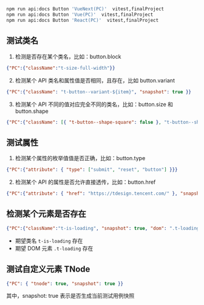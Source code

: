 ##

```bash
npm run api:docs Button 'VueNext(PC)'  vitest,finalProject
npm run api:docs Button 'Vue(PC)'  vitest,finalProject
npm run api:docs Button 'React(PC)'  vitest,finalProject
```

## 测试类名

1. 检测是否存在某个类名，比如：button.block

```json
{"PC":{"className":"t-size-full-width"}}
```

2. 检测某个 API 类名和属性值是否相同，且存在，比如 button.variant
```json
{"PC":{"className": "t-button--variant-${item}", "snapshot": true }}
```

3. 检测某个 API 不同的值对应完全不同的类名，比如：button.size 和 button.shape
```json
{"PC":{"className": [{ "t-button--shape-square": false }, "t-button--shape-square", "t-button--shape-round", "t-button--shape-circle" ]}}
```

## 测试属性

1. 检测某个属性的枚举值值是否正确，比如：button.type

```json
{"PC":{"attribute": { "type": ["submit", "reset", "button"] }}}
```

2. 检测某个 API 的属性是否允许直接透传，比如：button.href

```json
{"PC":{"attribute": { "href": "https://tdesign.tencent.com/" }, "snapshot": true }}
```

## 检测某个元素是否存在

```json
{"PC":{"className":"t-is-loading", "snapshot": true, "dom": ".t-loading"}}
```
- 期望类名 `t-is-loading` 存在
- 期望 DOM 元素 `.t-loading` 存在

## 测试自定义元素 TNode

```json
{"PC": { "tnode": true, "snapshot": true }}
```

其中，snapshot: true 表示是否生成当前测试用例快照
